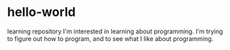 # hello-world
learning repository
I'm interested in learning about programming. I'm trying to figure out how to program, and to see what I like about programming. 
